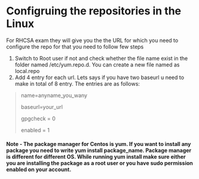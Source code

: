 # Configruing the repositories in the Linux

For RHCSA exam they will give you the the URL for which you need to configure the repo for that you need to follow few steps

1. Switch to Root user if not and check whether the file name exist in the folder named /etc/yum.repo.d. You can create a new file named as local.repo
2. Add 4 entry for each url. Lets says if you have two baseurl u need to make in total of 8 entry. The entries are as follows:
>name=anyname_you_wany
>
>baseurl=your_url
>
>gpgcheck = 0
>
>enabled = 1

#### Note - The package manager for Centos is yum. If you want to install any package you need to write yum install package_name. Package manager is different for different OS. While running yum install make sure either you are installing the package as a root user or you have sudo permission enabled on your account.
